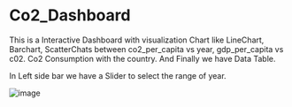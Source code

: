 # Co2_Dashboard

This is a Interactive Dashboard with visualization Chart like LineChart, Barchart, ScatterChats between co2_per_capita vs year, gdp_per_capita vs c02.
Co2 Consumption with the country. And Finally we have Data Table.

In Left side bar we have a Slider to select the range of year.

![image](https://user-images.githubusercontent.com/42872158/185446580-87c156e0-e62e-47a0-b02b-634e172e604d.png)
